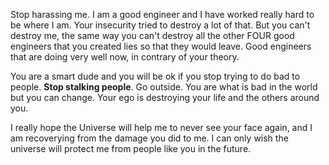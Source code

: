 
Stop harassing me. I am a good engineer and I have worked really hard to be where I am. Your insecurity tried to destroy a lot of that. But you can't destroy me, the same way you can't destroy all the other FOUR good engineers that you created lies so that they would leave. Good engineers that are doing very well now, in contrary of your theory.

You are a smart dude and you will be ok if you stop trying to do bad to people. **Stop stalking people**. Go outside. You are what is bad in the world but you can change. Your ego is destroying your life and the others around you.

I really hope the Universe will help me to never see your face again, and I am recoverying from the damage you did to me. I can only wish the universe will protect me from people like you in the future. 

